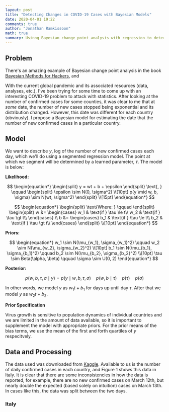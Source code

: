 ```yaml
---
layout: post
title: "Detecting Changes in COVID-19 Cases with Bayesian Models"
date: 2020-04-01 19:22
comments: true
author: "Jonathan Ramkissoon"
math: true
summary: Usinng Bayesian change point analysis with regression to determine when COVID-19 cases started to change in different countries.
---
```


## Problem

There's an amazing example of Bayesian change point analysis in the book [Bayesian Methods for Hackers](https://github.com/CamDavidsonPilon/Probabilistic-Programming-and-Bayesian-Methods-for-Hackers/blob/master/Chapter1_Introduction/Ch1_Introduction_TFP.ipynb), and

With the current global pandemic and its associated resources (data, analyses, etc.), I've been trying for some time to come up with an interesting COVID-19 problem to attack with statistics. After looking at the number of confirmed cases for some counties, it was clear to me that at _some_ date, the number of new cases stopped being exponential and its distribution changed. However, this date was different for each country (obviously). I propose a Bayesian model for estimating the date that the number of new confirmed cases in a particular country.


## Model

We want to describe $y$, log of the number of new confirmed cases each day, which we'll do using a segmented regression model. The point at which we segment will be determined by a learned parameter, $\tau$. The model is below:

**Likelihood:**

$$
\begin{equation*}
  \begin{split}
    y = wt + b + \epsilon
  \end{split}
  \text{, } \qquad
  \begin{split}
    \epsilon \sim N(0, \sigma^2) \\[10pt]
    p(y \mid w, b, \sigma) \sim N(wt, \sigma^2)
  \end{split}
  \\[15pt]
\end{equation*}
$$

$$
\begin{equation*}
\begin{split} \text{Where: } \qquad \end{split}
\begin{split}
w &= \begin{cases}
  w_1 & \text{if } \tau \le t\\
  w_2 & \text{if } \tau \gt t\\
\end{cases} \\
b &= \begin{cases}
  b_1 & \text{if } \tau \le t\\
  b_2 & \text{if } \tau \gt t\\
\end{cases}
\end{split}
\\[10pt]
\end{equation*}
$$

**Priors:**

$$
\begin{equation*}
  w_1 \sim N(\mu_{w_1}, \sigma_{w_1}^2) \qquad
  w_2 \sim N(\mu_{w_2}, \sigma_{w_2}^2)
  \\[10pt]
  b_1 \sim N(\mu_{b_1}, \sigma_{b_1}^2) \qquad
  b_2 \sim N(\mu_{b_2}, \sigma_{b_2}^2)
  \\[10pt]
  \tau \sim Beta(\alpha, \beta) \qquad
  \sigma \sim U(0, 2)
\end{equation*}
$$

**Posterior:**

$$
\begin{equation*}
p(w, b, \tau, \sigma \mid y) = p(y \mid w, b, \tau, \sigma) \quad p(w, b \mid \tau) \quad p(\tau) \quad p(\sigma)
\end{equation*}
$$


In other words, we model $y$ as $w_1t + b_1$ for days up until day $\tau$. After that we model $y$ as $w_2t + b_2$.

**Prior Specification**

Virus growth is sensitive to population dynamics of individual countries and we are limited in the amount of data available, so it is important to supplement the model with appropriate priors. For the prior means of the bias terms, we use the mean of the first and forth quartiles of $y$ respecitvely.

## Data and Processing

The data used was downloaded from [Kaggle](https://www.kaggle.com/sudalairajkumar/novel-corona-virus-2019-dataset#covid_19_data.csv). Available to us is the number of daily confirmed cases in each country, and Figure 1 shows this data in Italy. It is clear that there are some inconsistencies in how the data is reported, for example, there are no new confirmed cases on March 12th, but nearly double the expected (based solely on intuition) cases on March 13th. In cases like this, the data was split between the two days.

<!-- figure 1: daily confirmed cases in Italy -->

### Italy
